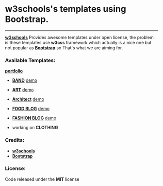 # w3schools's templates using Bootstrap. 
----
[**w3schools**](https://www.w3schools.com/w3css/w3css_templates.asp) Provides awesome templates under open license, the problem is these templates use **w3css** framework which actually is a nice one but not popular as [**Bootstrap**](https://www.getbootstrap.com) 
so That's what we are aiming for.

### Available Templates:
[**portfolio**](http://alphadsy.github.io/w3schools-templates-using-Bootstrap)

- [**BAND**](https://github.com/alphadsy/w3schools-templates-using-Bootstrap/tree/master/templates/band) [demo](https://alphadsy.github.io/w3schools-templates-using-Bootstrap/templates/band/)
- [**ART**](https://github.com/alphadsy/w3schools-templates-using-Bootstrap/tree/master/templates/art) [demo](https://alphadsy.github.io/w3schools-templates-using-Bootstrap/templates/art/)
- [**Architect**](https://github.com/alphadsy/w3schools-templates-using-Bootstrap/tree/master/templates/architect) [demo](https://alphadsy.github.io/w3schools-templates-using-Bootstrap/templates/architect/)
- [**FOOD BLOG**](https://github.com/alphadsy/w3schools-templates-using-Bootstrap/tree/master/templates/food-blog) [demo](https://alphadsy.github.io/w3schools-templates-using-Bootstrap/templates/food-blog/)
- [**FASHION BLOG**](https://github.com/alphadsy/w3schools-templates-using-Bootstrap/tree/master/templates/fashion-blog) [demo](https://alphadsy.github.io/w3schools-templates-using-Bootstrap/templates/fashion-blog/)

- working on **CLOTHING**


### Credits:
- [**w3schools**](https://www.w3schools.com) 
- [**Bootstrap**](https://www.getbootstrap.com) 

### License: 
Code released under the **MIT** license  
 
